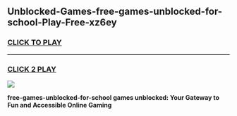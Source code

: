 
## Unblocked-Games-free-games-unblocked-for-school-Play-Free-xz6ey
<h3>
<a href="https://premium76.site?title=free-games-unblocked-for-school&ref=09A">CLICK TO PLAY</a></h3>
<hr>

<h3>
<a href="https://premium76.site?title=free-games-unblocked-for-school&ref=09A">CLICK 2 PLAY</a>
  
</h3>

<a href="https://premium76.site?title=free-games-unblocked-for-school&ref=09A"><img src="https://clearcache.store/games.png"></a>


**free-games-unblocked-for-school games unblocked: Your Gateway to Fun and Accessible Online Gaming**
